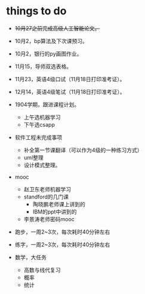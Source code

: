 
# things to do

- ~~10月27之前完成高级人工智能论文。~~
- 10月2，bp算法及下次课预习。
- 10月2，银行的py画图作业。
- 11月15，导师双选表格。
- 11月23，英语4级口试（11月18日打印准考证）。
- 12月14，英语4级笔试（11月18日打印准考证）。

- 1904学期，跟进课程计划。
  - 上午选机器学习
  - 下午选csapp

- 软件工程未完成事项
  - 补全第一节课翻译（可以作为4级的一种练习方式）
  - uml整理
  - 设计模式整理。

- mooc
  - 赵卫东老师机器学习
  - standford的几门课
    - 陶晓鹏老师课上讲到的
    - IBM的ppt中讲到的
  - 李景涛老师密码mooc

- 跑步，一周2~3次，每次耗时40分钟左右

- 练字，一周2~3次，每次耗时40分钟左右

- 数学，大任务
  - 高数与线代复习
  - 概率
  - 统计
